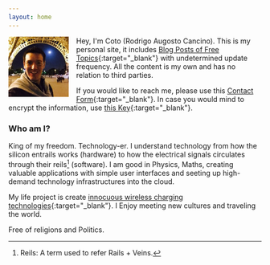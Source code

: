 ```yaml
---
layout: home
---
```


<img src="/assets/coto.jpg" width="120" height="120" style="float: left; margin-right: 15px;"/> Hey, I'm Coto (Rodrigo Augosto Cancino). This is my personal site, it includes [Blog Posts of Free Topics][blog]{:target="_blank"} with undetermined update frequency. All the content is my own and has no relation to third parties.

If you would like to reach me, please use this [Contact Form][contact]{:target="_blank"}. In case you would mind to encrypt the information, use [this Key][pgp_key]{:target="_blank"}.

### Who am I?

King of my freedom. Technology-er. I understand technology from how the silicon entrails works (hardware) to how the electrical signals circulates through their reils[^reils] (software). I am good in Physics, Maths, creating valuable applications with simple user interfaces and seeting up high-demand technology infrastructures into the cloud.

My life project is create [innocuous wireless charging technologies][neahtid]{:target="_blank"}. I Enjoy meeting new cultures and traveling the world.

Free of religions and Politics.






[^reils]: Reils: A term used to refer Rails + Veins.

[quora_s]: https://www.quora.com/What-is-the-coolest-thing-you-have-ever-created-alone-as-a-programmer/answer/Coto-Augosto
[blog]: https://feeds.feedburner.com/coto
[contact]: /contact/
[neahtid]: https://www.neahtid.com
[pgp_key]: /public-key/
